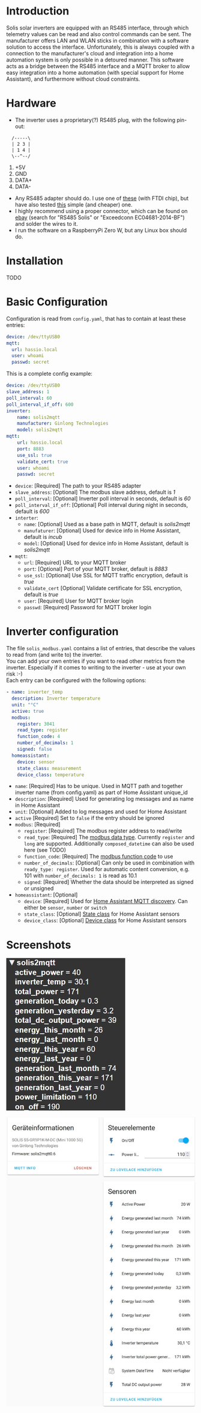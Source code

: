Introduction
============

Solis solar inverters are equipped with an RS485 interface, through which telemetry values can be read and also control 
commands can be sent. The manufacturer offers LAN and WLAN sticks in combination with a software solution to access the 
interface. Unfortunately, this is always coupled with a connection to the manufacturer's cloud and integration into a 
home automation system is only possible in a detoured manner.
This software acts as a bridge between the RS485 interface and a MQTT broker to allow easy integration into a 
home automation (with special support for Home Assistant), and furthermore without cloud constraints.

Hardware
========

* The inverter uses a proprietary(?) RS485 plug, with the following pin-out:
```
  /-----\
  | 2 3 |
  | 1 4 |
  \--^--/
```
  
1. +5V
2. GND
3. DATA+
4. DATA-

* Any RS485 adapter should do. I use one of [these](https://www.amazon.com/DSD-TECH-SH-U14-Built-Terminal/dp/B083169369)
(with FTDI chip), but have also tested [this](https://www.amazon.com/-/en/dp/B07TB5WVF4) simple (and cheaper) one.
* I highly recommend using a proper connector, which can be found on 
[ebay](https://www.ebay.com/itm/234026066127?hash=item367d0a60cf:g:6uYAAOSwFKVgrqlf) (search for "RS485 Solis" or 
"Exceedconn EC04681-2014-BF") and solder the wires to it.
* I run the software on a RaspberryPi Zero W, but any Linux box should do.

Installation
============

TODO

Basic Configuration
===================

Configuration is read from `config.yaml`, that has to contain at least these entries:

```yaml
device: /dev/ttyUSB0
mqtt:
  url: hassio.local
  user: whoami
  passwd: secret
```

This is a complete config example:

```yaml
device: /dev/ttyUSB0
slave_address: 1
poll_interval: 60
poll_interval_if_off: 600
inverter:
    name: solis2mqtt
    manufacturer: Ginlong Technologies
    model: solis2mqtt
mqtt:
    url: hassio.local
    port: 8883
    use_ssl: true
    validate_cert: true
    user: whoami
    passwd: secret
```

* `device`: [Required] The path to your RS485 adapter
* `slave_address`: [Optional] The modbus slave address, default is _1_
* `poll_interval`: [Optional] Inverter poll interval in seconds, default is _60_
* `poll_interval_if_off`: [Optional] Poll interval during night in seconds, default is _600_
* `interter`:
  * `name`: [Optional] Used as a base path in MQTT, default is _solis2mqtt_
  * `manufaturer`: [Optional] Used for device info in Home Assistant, default is _incub_
  * `model`: [Optional] Used for device info in Home Assistant, default is _solis2mqtt_
* `mqtt`:
  * `url`: [Required] URL to your MQTT broker
  * `port`: [Optional] Port of your MQTT broker, default is _8883_
  * `use_ssl`: [Optional] Use SSL for MQTT traffic encryption, default is _true_
  * `validate_cert` [Optional] Validate certificate for SSL encryption, default is _true_
  * `user`: [Required] User for MQTT broker login
  * `passwd`: [Required] Password for MQTT broker login

Inverter configuration
======================

The file `solis_modbus.yaml` contains a list of entries, that describe the values to read from 
(and write to) the inverter.\
You can add your own entries if you want to read other metrics from the inverter. 
Especially if it comes to writing to the inverter - use at your own risk :-)\
Each entry can be configured with the following options:
```yaml
- name: inverter_temp
  description: Inverter temperature
  unit: "°C"
  active: true
  modbus:
    register: 3041
    read_type: register
    function_code: 4
    number_of_decimals: 1
    signed: false
  homeassistant:
    device: sensor
    state_class: measurement
    device_class: temperature
```

* `name`: [Required] Has to be unique. Used in MQTT path and together inverter name (from config.yaml) as part of 
Home Assistant unique_id
* `description`: [Required] Used for generating log messages and as name in Home Assistant
* `unit`: [Optional] Added to log messages and used for Home Assistant
* `active` [Required] Set to `false` if the entry should be ignored
* `modbus`: [Required]
  * `register`: [Required] The modbus register address to read/write
  * `read_type`: [Required] The [modbus data type](https://minimalmodbus.readthedocs.io/en/stable/modbusdetails.html). 
Currently `register` and `long` are supported. Additionally `composed_datetime` can also be used here (see TODO)
  * `function_code`: [Required] The 
[modbus function code](https://minimalmodbus.readthedocs.io/en/stable/modbusdetails.html#implemented-functions) to use
  * `number_of_decimals`: [Optional] Can only be used in combination with `ready_type: register`. Used for automatic 
content conversion, e.g. 101 with `number_of_decimals: 1` is read as 10.1
  * `signed`: [Required] Whether the data should be interpreted as signed or unsigned
* `homeassistant`: [Optional]
  * `device`: [Required] Used for [Home Assistant MQTT discovery](https://www.home-assistant.io/docs/mqtt/discovery/). 
Can either be `sensor`, `number` or `switch`
  * `state_class`: [Optional] 
[State class](https://developers.home-assistant.io/docs/core/entity/sensor/#available-state-classes) for Home Assistant 
sensors 
  * `device_class`: [Optional] [Device class](https://www.home-assistant.io/integrations/sensor/#device-class) for 
Home Assistant sensors

Screenshots
===========

![MQTT Explorer](img/MQTT%20Explorer.jpg)

![Home Assistant](img/Home%20Assistant.jpg)




